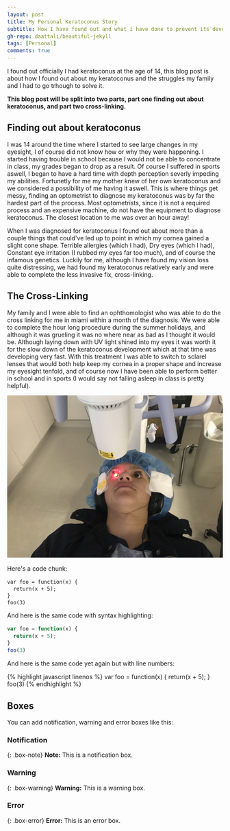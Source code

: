 ```yaml
---
layout: post
title: My Personal Keratoconus Story
subtitle: How I have found out and what i have done to prevent its development
gh-repo: daattali/beautiful-jekyll
tags: [Personal]
comments: true
---
```


I found out officially I had keratoconus at the age of 14, this blog post is  about how I found out about my keratoconus and the struggles my family and I had to go trhough to solve it.

**This blog post will be split into two parts, part one finding out about keratoconus, and part two cross-linking.**

## Finding out about keratoconus

I was 14 around the time where I started to see large changes in my eyesight, I of course did not know how or why they were happening. I started having trouble in school because I would not be able to concentrate in class, my grades began to drop as a result. Of course I suffered in sports aswell, I began to have a hard time with depth perception severly impeding my abilities. Fortunetly for me my mother knew of her own keratoconus and we considered a possibility of me having it aswell. This is where things get messy, finding an optometrist to diagnose my keratoconus was by far the hardest part of the process. Most optometrists, since it is not a required process and an expensive machine, do not have the equipment to diagnose keratoconus. The closest location to me was over an hour away! 

When I was diagnosed for keratoconus I found out about more than a couple things that could've led up to point in which my cornea gained a slight cone shape. Terrible allergies (which I had), Dry eyes (which I had), Constant eye irritation (I rubbed my eyes far too much), and of course the infamous genetics. Luckily for me, although I have found my vision loss quite distressing, we had found my keratoconus relatively early and were able to complete the less invasive fix, cross-linking.

## The Cross-Linking

My family and I were able to find an ophthomologist who was able to do the cross linking for me in miami within a month of the diagnosis. We were able to complete the hour long procedure during the summer holidays, and although it was grueling it was no where near as bad as I thought it would be. Although laying down with UV light shined into my eyes it was worth it for the slow down of the keratoconus development which at that time was developing very fast. With this treatment I was able to switch to sclarel lenses that would both help keep my cornea in a proper shape and increase my eyesight tenfold, and of course now I have been able to perform better in school and in sports (I would say not falling asleep in class is pretty helpful). 



![CXL](../IMG_6383.jpg)



Here's a code chunk:

~~~
var foo = function(x) {
  return(x + 5);
}
foo(3)
~~~

And here is the same code with syntax highlighting:

```javascript
var foo = function(x) {
  return(x + 5);
}
foo(3)
```

And here is the same code yet again but with line numbers:

{% highlight javascript linenos %}
var foo = function(x) {
  return(x + 5);
}
foo(3)
{% endhighlight %}

## Boxes
You can add notification, warning and error boxes like this:

### Notification

{: .box-note}
**Note:** This is a notification box.

### Warning

{: .box-warning}
**Warning:** This is a warning box.

### Error

{: .box-error}
**Error:** This is an error box.
